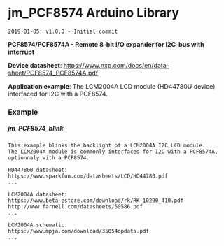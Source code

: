# jm_PCF8574 Arduino Library

````
2019-01-05: v1.0.0 - Initial commit
````

**PCF8574/PCF8574A - Remote 8-bit I/O expander for I2C-bus with interrupt**

**Device datasheet**: https://www.nxp.com/docs/en/data-sheet/PCF8574_PCF8574A.pdf

**Application example**: The LCM2004A LCD module (HD44780U device) interfaced for I2C with a PCF8574.

### Example

##### jm_PCF8574_blink

	This example blinks the backlight of a LCM2004A I2C LCD module.
	The LCM2004A module is commonly interfaced for I2C with a PCF8574A,
	optionnaly with a PCF8574.
	
	HD447800 datasheet:
	https://www.sparkfun.com/datasheets/LCD/HD44780.pdf
	...
	
	LCM2004A datasheet:
	https://www.beta-estore.com/download/rk/RK-10290_410.pdf
	http://www.farnell.com/datasheets/50586.pdf
	...
	
	LCM2004A schematic:
	https://www.mpja.com/download/35054opdata.pdf
	...